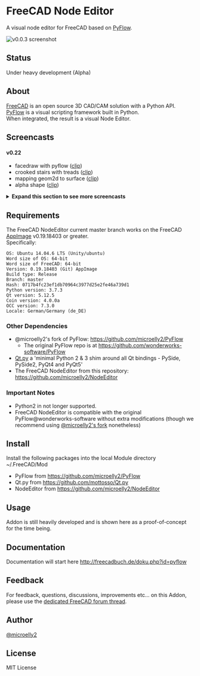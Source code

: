 # FreeCAD Node Editor
A visual node editor for FreeCAD based on [PyFlow](https://wonderworks-software.github.io/PyFlow).

![v0.0.3 screenshot](https://user-images.githubusercontent.com/4140247/60964703-fd265580-a2e1-11e9-906b-7dd91a754785.png)

## Status
Under heavy development (Alpha)

## About
[FreeCAD](https://www.freecadweb.org) is an open source 3D CAD/CAM solution with a Python API.  
[PyFlow](https://wonderworks-software.github.io/PyFlow) is a visual scripting framework built in Python.  
When integrated, the result is a visual Node Editor.

## Screencasts

#### v0.22

  - facedraw with pyflow ([clip](https://youtu.be/7FInafkuuEI))
  - crooked stairs with treads ([clip](https://youtu.be/zy8wqJsP9VI))
  - mapping geom2d to surface ([clip](https://youtu.be/8PUBl8KmUx0))
  - alpha shape ([clip](https://youtu.be/PbRHFuk1ojk))

<details>
  <summary><b>Expand this section to see more screencasts</b></summary>

### Important Note
To view the latest PyFlow/NodeEditor development screencasts go to either @microelly2's:  

* website: http://freecadbuch.de/doku.php?id=pyflow
* YouTube PyFlow [playlist](https://www.youtube.com/watch?v=RO3m7oK3AN8&list=PLIxaznuCUATKBEV6bkRLySstKxbGxrmlr)

Here are some highlight selections:

#### v0.0.6

  - generator for vector array, grids and bspline surfaces ([clip](https://youtu.be/fCelpH6e7Xc))
  - from  vectors to vectorlist to vectorarray to surface ([clip](https://youtu.be/H2B6_yldrj8))
  - from vectors to vectorlist to polygon ([clip](https://youtu.be/w5iJYJGBAQE))
  - polygon with input pins for vectors ([clip](https://youtu.be/g5ZAEO5CPWQ))

#### first steps

  - v0.0.4 ([clip](https://youtu.be/XaBEMbWZxAM))
  - v0.0.3 ([clip](https://youtu.be/9B2AxDQQDeg))
  - v0.0.1 ([clip](https://youtu.be/39VoYv0OTNU))

</details>

## Requirements

The FreeCAD NodeEditor current master branch works on the FreeCAD [AppImage](https://www.freecadweb.org/wiki/AppImage) v0.19.18403 or greater.  
Specifically:  

    OS: Ubuntu 14.04.6 LTS (Unity/ubuntu)
    Word size of OS: 64-bit
    Word size of FreeCAD: 64-bit
    Version: 0.19.18403 (Git) AppImage
    Build type: Release
    Branch: master
    Hash: 0717b4fc23ef1db70964c3977d25e2fe46a739d1
    Python version: 3.7.3
    Qt version: 5.12.5
    Coin version: 4.0.0a
    OCC version: 7.3.0
    Locale: German/Germany (de_DE)

### Other Dependencies

* @microelly2's fork of PyFlow: https://github.com/microelly2/PyFlow  
  * The original PyFlow repo is at https://github.com/wonderworks-software/PyFlow
* [Qt.py](https://github.com/mottosso/Qt.py) a 'minimal Python 2 & 3 shim around all Qt bindings - PySide, PySide2, PyQt4 and PyQt5'
* The FreeCAD NodeEditor from this repository: https://github.com/microelly2/NodeEditor

### Important Notes
* Python2 in not longer supported.  
* FreeCAD NodeEditor is compatible with the original PyFlow@wonderworks-software without extra modifications (though we recommend using [@microelly2's fork](https://github.com/microelly2/PyFlow) nonetheless)

## Install

Install the following packages into the local Module directory ~/.FreeCAD/Mod

  - PyFlow from https://github.com/microelly2/PyFlow
  - Qt.py from https://github.com/mottosso/Qt.py  
  - NodeEditor from https://github.com/microelly2/NodeEditor


## Usage
Addon is still heavily developed and is shown here as a proof-of-concept for the time being.  

## Documentation
Documentation will start here http://freecadbuch.de/doku.php?id=pyflow

## Feedback
For feedback, questions, discussions, improvements etc... on this Addon, please use the [dedicated FreeCAD forum thread](https://forum.freecadweb.org/viewtopic.php?f=8&t=36299).

## Author
[@microelly2](https://github.com/microelly2)  

## License
MIT License
